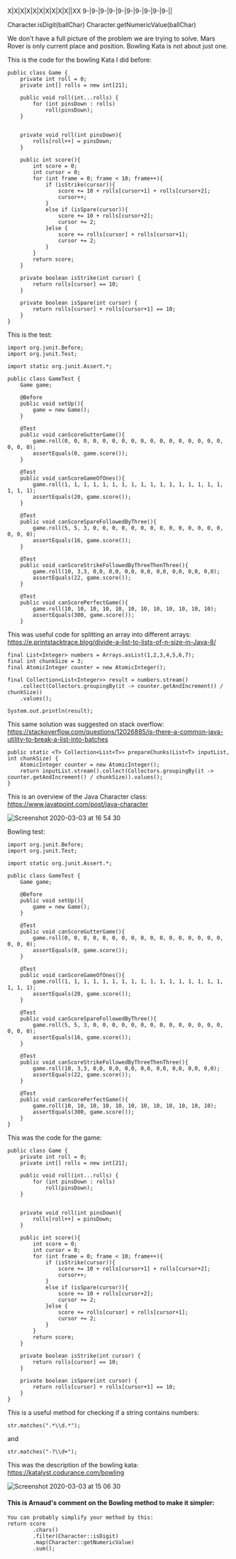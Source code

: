 X|X|X|X|X|X|X|X|X|X||XX
9-|9-|9-|9-|9-|9-|9-|9-|9-|9-||


Character.isDigit(ballChar)
Character.getNumericValue(ballChar)

We don't have a full picture of the problem we are trying to solve. Mars Rover is only current place and position. Bowling Kata is not about just one.


This is the code for the bowling Kata I did before:
```
public class Game {
    private int roll = 0;
    private int[] rolls = new int[21];

    public void roll(int...rolls) {
        for (int pinsDown : rolls)
            roll(pinsDown);
    }


    private void roll(int pinsDown){
        rolls[roll++] = pinsDown;
    }

    public int score(){
        int score = 0;
        int cursor = 0;
        for (int frame = 0; frame < 10; frame++){
            if (isStrike(cursor)){
                score += 10 + rolls[cursor+1] + rolls[cursor+2];
                cursor++;
            }
            else if (isSpare(cursor)){
                score += 10 + rolls[cursor+2];
                cursor += 2;
            }else {
                score += rolls[cursor] + rolls[cursor+1];
                cursor += 2;
            }
        }
        return score;
    }

    private boolean isStrike(int cursor) {
        return rolls[cursor] == 10;
    }

    private boolean isSpare(int cursor) {
        return rolls[cursor] + rolls[cursor+1] == 10;
    }
}
```

This is the test:
```
import org.junit.Before;
import org.junit.Test;

import static org.junit.Assert.*;

public class GameTest {
    Game game;

    @Before
    public void setUp(){
        game = new Game();
    }

    @Test
    public void canScoreGutterGame(){
        game.roll(0, 0, 0, 0, 0, 0, 0, 0, 0, 0, 0, 0, 0, 0, 0, 0, 0, 0, 0, 0);
        assertEquals(0, game.score());
    }

    @Test
    public void canScoreGameOfOnes(){
        game.roll(1, 1, 1, 1, 1, 1, 1, 1, 1, 1, 1, 1, 1, 1, 1, 1, 1, 1, 1, 1);
        assertEquals(20, game.score());
    }

    @Test
    public void canScoreSpareFollowedByThree(){
        game.roll(5, 5, 3, 0, 0, 0, 0, 0, 0, 0, 0, 0, 0, 0, 0, 0, 0, 0, 0, 0);
        assertEquals(16, game.score());
    }

    @Test
    public void canScoreStrikeFollowedByThreeThenThree(){
        game.roll(10, 3,3, 0,0, 0,0, 0,0, 0,0, 0,0, 0,0, 0,0, 0,0);
        assertEquals(22, game.score());
    }

    @Test
    public void canScorePerfectGame(){
        game.roll(10, 10, 10, 10, 10, 10, 10, 10, 10, 10, 10, 10);
        assertEquals(300, game.score());
    }

```

This was useful code for splitting an array into different arrays:
https://e.printstacktrace.blog/divide-a-list-to-lists-of-n-size-in-Java-8/
```
final List<Integer> numbers = Arrays.asList(1,2,3,4,5,6,7);
final int chunkSize = 3;
final AtomicInteger counter = new AtomicInteger();

final Collection<List<Integer>> result = numbers.stream()
    .collect(Collectors.groupingBy(it -> counter.getAndIncrement() / chunkSize))
    .values();

System.out.println(result);
```

This same solution was suggested on stack overflow:
https://stackoverflow.com/questions/12026885/is-there-a-common-java-utility-to-break-a-list-into-batches
```
public static <T> Collection<List<T>> prepareChunks(List<T> inputList, int chunkSize) {
    AtomicInteger counter = new AtomicInteger();
    return inputList.stream().collect(Collectors.groupingBy(it -> counter.getAndIncrement() / chunkSize)).values();
}
```

This is an overview of the Java Character class:
https://www.javatpoint.com/post/java-character


![Screenshot 2020-03-03 at 16 54 30](https://user-images.githubusercontent.com/27693622/75861589-805a6580-5df5-11ea-818f-c2d5ed49ea99.png)

Bowling test:
```
import org.junit.Before;
import org.junit.Test;

import static org.junit.Assert.*;

public class GameTest {
    Game game;

    @Before
    public void setUp(){
        game = new Game();
    }

    @Test
    public void canScoreGutterGame(){
        game.roll(0, 0, 0, 0, 0, 0, 0, 0, 0, 0, 0, 0, 0, 0, 0, 0, 0, 0, 0, 0);
        assertEquals(0, game.score());
    }

    @Test
    public void canScoreGameOfOnes(){
        game.roll(1, 1, 1, 1, 1, 1, 1, 1, 1, 1, 1, 1, 1, 1, 1, 1, 1, 1, 1, 1);
        assertEquals(20, game.score());
    }

    @Test
    public void canScoreSpareFollowedByThree(){
        game.roll(5, 5, 3, 0, 0, 0, 0, 0, 0, 0, 0, 0, 0, 0, 0, 0, 0, 0, 0, 0);
        assertEquals(16, game.score());
    }

    @Test
    public void canScoreStrikeFollowedByThreeThenThree(){
        game.roll(10, 3,3, 0,0, 0,0, 0,0, 0,0, 0,0, 0,0, 0,0, 0,0);
        assertEquals(22, game.score());
    }

    @Test
    public void canScorePerfectGame(){
        game.roll(10, 10, 10, 10, 10, 10, 10, 10, 10, 10, 10, 10);
        assertEquals(300, game.score());
    }
}
```

This was the code for the game:
```
public class Game {
    private int roll = 0;
    private int[] rolls = new int[21];

    public void roll(int...rolls) {
        for (int pinsDown : rolls)
            roll(pinsDown);
    }


    private void roll(int pinsDown){
        rolls[roll++] = pinsDown;
    }

    public int score(){
        int score = 0;
        int cursor = 0;
        for (int frame = 0; frame < 10; frame++){
            if (isStrike(cursor)){
                score += 10 + rolls[cursor+1] + rolls[cursor+2];
                cursor++;
            }
            else if (isSpare(cursor)){
                score += 10 + rolls[cursor+2];
                cursor += 2;
            }else {
                score += rolls[cursor] + rolls[cursor+1];
                cursor += 2;
            }
        }
        return score;
    }

    private boolean isStrike(int cursor) {
        return rolls[cursor] == 10;
    }

    private boolean isSpare(int cursor) {
        return rolls[cursor] + rolls[cursor+1] == 10;
    }
}
```

This is a useful method for checking if a string contains numbers:
```
str.matches(".*\\d.*");
```
and
```
str.matches("-?\\d+");
```

This was the description of the bowling kata:
https://katalyst.codurance.com/bowling

![Screenshot 2020-03-03 at 15 06 30](https://user-images.githubusercontent.com/27693622/75862295-9c123b80-5df6-11ea-80db-cf484aa92a65.png)

#### This is Arnaud's comment on the Bowling method to make it simpler:
```
You can probably simplify your method by this:
return score
        .chars()
        .filter(Character::isDigit)
        .map(Character::getNumericValue)
        .sum();
```